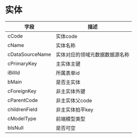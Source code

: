 # 实体

| 字段 | 描述 |
| --- | --- |
| cCode | 实体code |
| cName | 实体名称 |
| cDataSourceName | 实体对应的领域元数据数据源名称 |
| cPrimaryKey | 主实体主键 |
| iBillId | 所属表单id |
| bMain | 是否主实体 |
| cForeignKey | 非主实体外键 |
| cParentCode | 非主实体父code |
| childrenField | 非主实体拍平key |
| cModelType | 前端模型类型 |
| bIsNull | 是否可空 |


